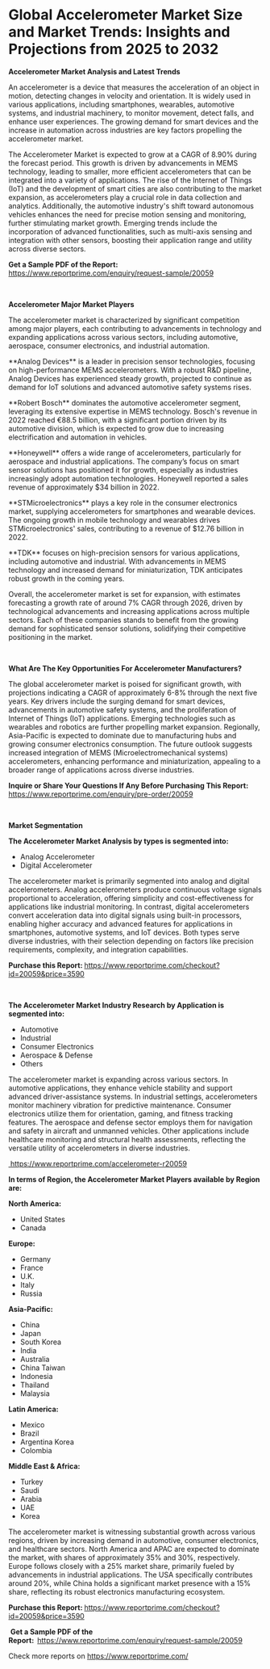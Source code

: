 <p><h1>Global Accelerometer Market Size and Market Trends: Insights and Projections from 2025 to 2032</h1></p><p><strong>Accelerometer Market Analysis and Latest Trends</strong></p>
<p><p>An accelerometer is a device that measures the acceleration of an object in motion, detecting changes in velocity and orientation. It is widely used in various applications, including smartphones, wearables, automotive systems, and industrial machinery, to monitor movement, detect falls, and enhance user experiences. The growing demand for smart devices and the increase in automation across industries are key factors propelling the accelerometer market.</p><p>The Accelerometer Market is expected to grow at a CAGR of 8.90% during the forecast period. This growth is driven by advancements in MEMS technology, leading to smaller, more efficient accelerometers that can be integrated into a variety of applications. The rise of the Internet of Things (IoT) and the development of smart cities are also contributing to the market expansion, as accelerometers play a crucial role in data collection and analytics. Additionally, the automotive industry's shift toward autonomous vehicles enhances the need for precise motion sensing and monitoring, further stimulating market growth. Emerging trends include the incorporation of advanced functionalities, such as multi-axis sensing and integration with other sensors, boosting their application range and utility across diverse sectors.</p></p>
<p><strong>Get a Sample PDF of the Report:&nbsp;</strong> <a href="https://www.reportprime.com/enquiry/request-sample/20059?utm_campaign=2177&utm_medium=2&utm_source=Github&utm_content=ia&utm_term=19032025&utm_id=accelerometer">https://www.reportprime.com/enquiry/request-sample/20059</a></p>
<p>&nbsp;</p>
<p><strong>Accelerometer Major Market Players</strong></p>
<p><p>The accelerometer market is characterized by significant competition among major players, each contributing to advancements in technology and expanding applications across various sectors, including automotive, aerospace, consumer electronics, and industrial automation.</p><p>**Analog Devices** is a leader in precision sensor technologies, focusing on high-performance MEMS accelerometers. With a robust R&D pipeline, Analog Devices has experienced steady growth, projected to continue as demand for IoT solutions and advanced automotive safety systems rises.</p><p>**Robert Bosch** dominates the automotive accelerometer segment, leveraging its extensive expertise in MEMS technology. Bosch's revenue in 2022 reached €88.5 billion, with a significant portion driven by its automotive division, which is expected to grow due to increasing electrification and automation in vehicles.</p><p>**Honeywell** offers a wide range of accelerometers, particularly for aerospace and industrial applications. The company’s focus on smart sensor solutions has positioned it for growth, especially as industries increasingly adopt automation technologies. Honeywell reported a sales revenue of approximately $34 billion in 2022.</p><p>**STMicroelectronics** plays a key role in the consumer electronics market, supplying accelerometers for smartphones and wearable devices. The ongoing growth in mobile technology and wearables drives STMicroelectronics' sales, contributing to a revenue of $12.76 billion in 2022.</p><p>**TDK** focuses on high-precision sensors for various applications, including automotive and industrial. With advancements in MEMS technology and increased demand for miniaturization, TDK anticipates robust growth in the coming years.</p><p>Overall, the accelerometer market is set for expansion, with estimates forecasting a growth rate of around 7% CAGR through 2026, driven by technological advancements and increasing applications across multiple sectors. Each of these companies stands to benefit from the growing demand for sophisticated sensor solutions, solidifying their competitive positioning in the market.</p></p>
<p>&nbsp;</p>
<p><strong>What Are The Key Opportunities For Accelerometer Manufacturers?</strong></p>
<p><p>The global accelerometer market is poised for significant growth, with projections indicating a CAGR of approximately 6-8% through the next five years. Key drivers include the surging demand for smart devices, advancements in automotive safety systems, and the proliferation of Internet of Things (IoT) applications. Emerging technologies such as wearables and robotics are further propelling market expansion. Regionally, Asia-Pacific is expected to dominate due to manufacturing hubs and growing consumer electronics consumption. The future outlook suggests increased integration of MEMS (Microelectromechanical systems) accelerometers, enhancing performance and miniaturization, appealing to a broader range of applications across diverse industries.</p></p>
<p><strong>Inquire or Share Your Questions If Any Before Purchasing This Report:</strong> <a href="https://www.reportprime.com/enquiry/pre-order/20059?utm_campaign=2177&utm_medium=2&utm_source=Github&utm_content=ia&utm_term=19032025&utm_id=accelerometer">https://www.reportprime.com/enquiry/pre-order/20059</a></p>
<p>&nbsp;</p>
<p><strong>Market Segmentation</strong></p>
<p><strong>The Accelerometer Market Analysis by types is segmented into:</strong></p>
<p><ul><li>Analog Accelerometer</li><li>Digital Accelerometer</li></ul></p>
<p><p>The accelerometer market is primarily segmented into analog and digital accelerometers. Analog accelerometers produce continuous voltage signals proportional to acceleration, offering simplicity and cost-effectiveness for applications like industrial monitoring. In contrast, digital accelerometers convert acceleration data into digital signals using built-in processors, enabling higher accuracy and advanced features for applications in smartphones, automotive systems, and IoT devices. Both types serve diverse industries, with their selection depending on factors like precision requirements, complexity, and integration capabilities.</p></p>
<p><strong>Purchase this Report:&nbsp;</strong><a href="https://www.reportprime.com/checkout?id=20059&price=3590&utm_campaign=2177&utm_medium=2&utm_source=Github&utm_content=ia&utm_term=19032025&utm_id=accelerometer">https://www.reportprime.com/checkout?id=20059&price=3590</a></p>
<p>&nbsp;</p>
<p><strong>The Accelerometer Market Industry Research by Application is segmented into:</strong></p>
<p><ul><li>Automotive</li><li>Industrial</li><li>Consumer Electronics</li><li>Aerospace & Defense</li><li>Others</li></ul></p>
<p><p>The accelerometer market is expanding across various sectors. In automotive applications, they enhance vehicle stability and support advanced driver-assistance systems. In industrial settings, accelerometers monitor machinery vibration for predictive maintenance. Consumer electronics utilize them for orientation, gaming, and fitness tracking features. The aerospace and defense sector employs them for navigation and safety in aircraft and unmanned vehicles. Other applications include healthcare monitoring and structural health assessments, reflecting the versatile utility of accelerometers in diverse industries.</p></p>
<p><a href="https://www.reportprime.com/accelerometer-r20059?utm_campaign=2177&utm_medium=2&utm_source=Github&utm_content=ia&utm_term=19032025&utm_id=accelerometer">&nbsp;https://www.reportprime.com/accelerometer-r20059</a></p>
<p><strong>In terms of Region, the Accelerometer Market Players available by Region are:</strong></p>
<p>
    <p> <strong> North America: </strong>
        <ul>
            <li>United States</li>
            <li>Canada</li>
        </ul>
        </p> 
    <p> <strong> Europe: </strong>
        <ul>
            <li>Germany</li>
            <li>France</li>
            <li>U.K.</li>
            <li>Italy</li>
            <li>Russia</li>
        </ul>
        </p> 
    <p> <strong> Asia-Pacific: </strong>
        <ul>
            <li>China</li>
            <li>Japan</li>
            <li>South Korea</li>
            <li>India</li>
            <li>Australia</li>
            <li>China Taiwan</li>
            <li>Indonesia</li>
            <li>Thailand</li>
            <li>Malaysia</li>
        </ul>
        </p> 
    <p> <strong> Latin America: </strong>
        <ul>
            <li>Mexico</li>
            <li>Brazil</li>
            <li>Argentina Korea</li>
            <li>Colombia</li>
        </ul>
        </p> 
    <p> <strong> Middle East & Africa: </strong>
        <ul>
            <li>Turkey</li>
            <li>Saudi</li>
            <li>Arabia</li>
            <li>UAE</li>
            <li>Korea</li>
        </ul>
    </p>
    </p>
<p><p>The accelerometer market is witnessing substantial growth across various regions, driven by increasing demand in automotive, consumer electronics, and healthcare sectors. North America and APAC are expected to dominate the market, with shares of approximately 35% and 30%, respectively. Europe follows closely with a 25% market share, primarily fueled by advancements in industrial applications. The USA specifically contributes around 20%, while China holds a significant market presence with a 15% share, reflecting its robust electronics manufacturing ecosystem.</p></p>
<p><strong>Purchase this Report: </strong><a href="https://www.reportprime.com/checkout?id=20059&price=3590&utm_campaign=2177&utm_medium=2&utm_source=Github&utm_content=ia&utm_term=19032025&utm_id=accelerometer">https://www.reportprime.com/checkout?id=20059&price=3590</a></p>
<p>&nbsp;<strong>Get a Sample PDF of the Report:&nbsp;&nbsp;</strong><a href="https://www.reportprime.com/enquiry/request-sample/20059?utm_campaign=2177&utm_medium=2&utm_source=Github&utm_content=ia&utm_term=19032025&utm_id=accelerometer">https://www.reportprime.com/enquiry/request-sample/20059</a></p>
<p><strong></strong></p>
<p>Check more reports on <a href="https://www.reportprime.com/?utm_campaign=2177&utm_medium=2&utm_source=Github&utm_content=ia&utm_term=19032025&utm_id=accelerometer">https://www.reportprime.com/</a></p>